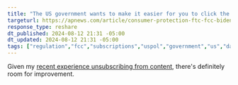 ```yaml
---
title: "The US government wants to make it easier for you to click the 'unsubscribe' button"
targeturl: https://apnews.com/article/consumer-protection-ftc-fcc-biden-250f6eece6e2665535019128e8fa38da
response_type: reshare
dt_published: 2024-08-12 21:31 -05:00
dt_updated: 2024-08-12 21:31 -05:00
tags: ["regulation","fcc","subscriptions","uspol","government","us","darkpatterns"]
---
```


Given my [recent experience unsubscribing from content](/notes/subscription-dark-patterns), there's definitely room for improvement. 
